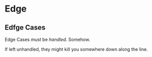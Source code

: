 # Edge

## Edfge Cases

Edge Cases _must_ be _handled_. Somehow.

If left unhandled, they might kill you somewhere down along the line.
